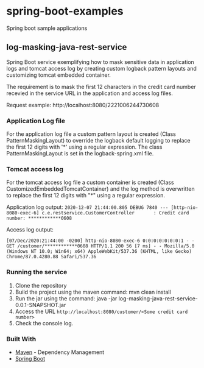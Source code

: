 # spring-boot-examples

Spring boot sample applications

## log-masking-java-rest-service

 Spring Boot service exemplifying how to mask sensitive data in application logs and tomcat access log by creating custom logback pattern layouts and customizing tomcat embedded container.
  
  The requirement is to mask the first 12 characters in the credit card number recevied in the service URL in the application and access log files.
  
  Request example: http://localhost:8080/2221006244730608
  
  ### Application Log file
  For the application log file a custom pattern layout is created (Class PatternMaskingLayout) to override the logback default logging to replace the first 12 digits with '\*'  using a regular expression. The class PatternMaskingLayout is set in the logback-spring.xml file.
  
### Tomcat access log
  For the tomcat access log file a custom container is created (Class CustomizedEmbeddedTomcatContainer) and the log method is overwritten to replace the first 12 digits with "\*" using a regular expression.
  
  Application log output:
    ```2020-12-07 21:44:00.805 DEBUG 7840 --- [http-nio-8080-exec-6] c.e.restservice.CustomerController       : Credit card number: ************0608```
  
  Access log output:
   
   ```[07/Dec/2020:21:44:00 -0200] http-nio-8080-exec-6 0:0:0:0:0:0:0:1 - - GET /customer/************0608 HTTP/1.1 200 56 [7 ms] - - Mozilla/5.0 (Windows NT 10.0; Win64; x64) AppleWebKit/537.36 (KHTML, like Gecko) Chrome/87.0.4280.88 Safari/537.36```
   
### Running the service

 1. Clone the repository
 1. Build the project using the maven command: mvn clean install
 1. Run the jar using the command: java -jar log-masking-java-rest-service-0.0.1-SNAPSHOT.jar
 1. Access the URL ```http://localhost:8080/customer/<Some credit card number>```
 1. Check the console log.
 
### Built With
* [Maven](https://maven.apache.org/) - Dependency Management
* [Spring Boot](https://spring.io/projects/spring-boot)
